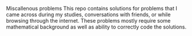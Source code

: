 Miscallenous problems
This repo contains solutions for problems that I came across during my studies, conversations with friends, or while browsing through the internet.
These problems mostly require some mathematical background as well as ability to correctly code the solutions.
